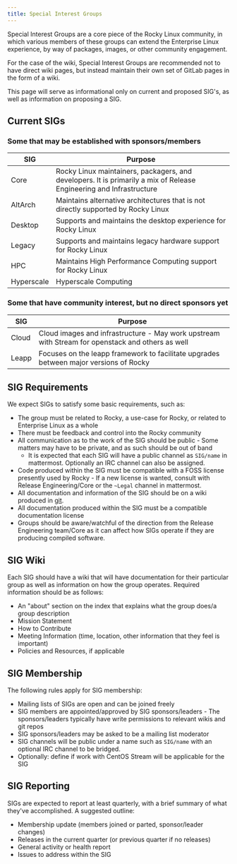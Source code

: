 ```yaml
---
title: Special Interest Groups
---
```


Special Interest Groups are a core piece of the Rocky Linux community, in which
various members of these groups can extend the Enterprise Linux experience, by
way of packages, images, or other community engagement.

For the case of the wiki, Special Interest Groups are recommended not to have
direct wiki pages, but instead maintain their own set of GitLab pages in the form
of a wiki.

This page will serve as informational only on current and proposed SIG's, as
well as information on proposing a SIG.

## Current SIGs

### Some that may be established with sponsors/members

| SIG | Purpose |
|-----|---------|
| Core | Rocky Linux maintainers, packagers, and developers. It is primarily a mix of Release Engineering and Infrastructure |
| AltArch | Maintains alternative architectures that is not directly supported by Rocky Linux |
| Desktop | Supports and maintains the desktop experience for Rocky Linux |
| Legacy | Supports and maintains legacy hardware support for Rocky Linux |
| HPC    | Maintains High Performance Computing support for Rocky Linux |
| Hyperscale | Hyperscale Computing |

### Some that have community interest, but no direct sponsors yet

| SIG | Purpose |
|-----|---------|
| Cloud | Cloud images and infrastructure - May work upstream with Stream for openstack and others as well |
| Leapp | Focuses on the leapp framework to facilitate upgrades between major versions of Rocky |

## SIG Requirements

We expect SIGs to satisfy some basic requirements, such as:

* The group must be related to Rocky, a use-case for Rocky, or related to Enterprise Linux as a whole
* There must be feedback and control into the Rocky community
* All communication as to the work of the SIG should be public - Some matters may have to be private, and as such should be out of band
    * It is expected that each SIG will have a public channel as `SIG/name` in mattermost. Optionally an IRC channel can also be assigned.
* Code produced within the SIG must be compatible with a FOSS license presently used by Rocky - If a new license is wanted, consult with Release Engineering/Core or the `~Legal` channel in mattermost.
* All documentation and information of the SIG should be on a wiki produced in [git](https://git.rockylinux.org).
* All documentation produced within the SIG must be a compatible documentation license
* Groups should be aware/watchful of the direction from the Release Engineering team/Core as it can affect how SIGs operate if they are producing compiled software.

## SIG Wiki

Each SIG should have a wiki that will have documentation for their particular group as well as information on how the group operates. Required information should be as follows:

* An "about" section on the index that explains what the group does/a group description
* Mission Statement
* How to Contribute
* Meeting Information (time, location, other information that they feel is important)
* Policies and Resources, if applicable

## SIG Membership

The following rules apply for SIG membership:

* Mailing lists of SIGs are open and can be joined freely
* SIG members are appointed/approved by SIG sponsors/leaders - The sponsors/leaders typically have write permissions to relevant wikis and git repos
* SIG sponsors/leaders may be asked to be a mailing list moderator
* SIG channels will be public under a name such as `SIG/name` with an optional IRC channel to be bridged.
* Optionally: define if work with CentOS Stream will be applicable for the SIG

## SIG Reporting

SIGs are expected to report at least quarterly, with a brief summary of what they've accomplished. A suggested outline:

* Membership update (members joined or parted, sponsor/leader changes)
* Releases in the current quarter (or previous quarter if no releases)
* General activity or health report
* Issues to address within the SIG
